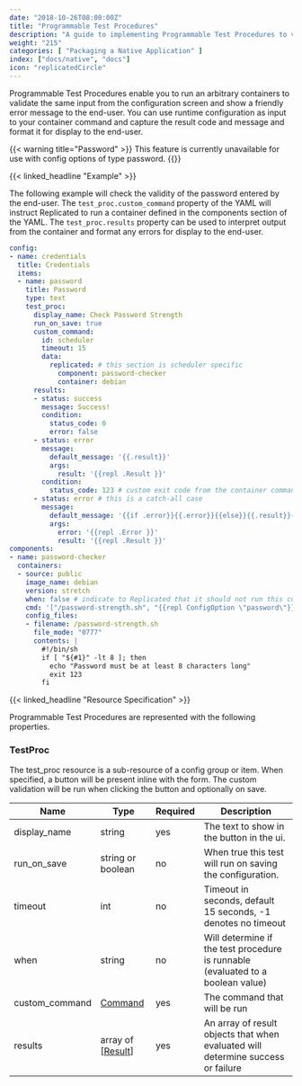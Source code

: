 ```yaml
---
date: "2018-10-26T08:00:00Z"
title: "Programmable Test Procedures"
description: "A guide to implementing Programmable Test Procedures to valiidate customer configuration."
weight: "215"
categories: [ "Packaging a Native Application" ]
index: ["docs/native", "docs"]
icon: "replicatedCircle"
---
```


Programmable Test Procedures enable you to run an arbitrary containers to validate the same input from the configuration screen and show a friendly error message to the end-user. You can use runtime configuration as input to your container command and capture the result code and message and format it for display to the end-user.

{{< warning title="Password" >}}
This feature is currently unavailable for use with config options of type password.
{{</warning>}}

{{< linked_headline "Example" >}}

The following example will check the validity of the password entered by the end-user. The `test_proc.custom_command` property of the YAML will instruct Replicated to run a container defined in the components section of the YAML.
The `test_proc.results` property can be used to interpret output from the container and format any errors for display to the end-user.

```yaml
config:
- name: credentials
  title: Credentials
  items:
  - name: password
    title: Password
    type: text
    test_proc:
      display_name: Check Password Strength
      run_on_save: true
      custom_command:
        id: scheduler
        timeout: 15
        data:
          replicated: # this section is scheduler specific
            component: password-checker
            container: debian
      results:
      - status: success
        message: Success!
        condition:
          status_code: 0
          error: false
      - status: error
        message:
          default_message: '{{.result}}'
          args:
            result: '{{repl .Result }}'
        condition:
          status_code: 123 # custom exit code from the container command
      - status: error # this is a catch-all case
        message:
          default_message: '{{if .error}}{{.error}}{{else}}{{.result}}{{end}}'
          args:
            error: '{{repl .Error }}'
            result: '{{repl .Result }}'
components:
- name: password-checker
  containers:
  - source: public
    image_name: debian
    version: stretch
    when: false # indicate to Replicated that it should not run this container as part of your startup sequence
    cmd: '["/password-strength.sh", "{{repl ConfigOption \"password\"}}"]'
    config_files:
    - filename: /password-strength.sh
      file_mode: "0777"
      contents: |
        #!/bin/sh
        if [ "${#1}" -lt 8 ]; then
          echo "Password must be at least 8 characters long"
          exit 123
        fi
```

{{< linked_headline "Resource Specification" >}}

Programmable Test Procedures are represented with the following properties.

### TestProc

The test_proc resource is a sub-resource of a config group or item. When specified, a button will be present inline with the form. The custom validation will be run when clicking the button and optionally on save.

| **Name** | **Type** | **Required** | **Description** |
|----------|----------|--------------|-----------------|
| display_name | string | yes | The text to show in the button in the ui. |
| run_on_save | string or boolean | no | When true this test will run on saving the configuration. |
| timeout | int | no | Timeout in seconds, default 15 seconds, -1 denotes no timeout |
| when | string | no | Will determine if the test procedure is runnable (evaluated to a boolean value) |
| custom_command | [Command](/docs/native/packaging-an-application/commands-reference/#command) | yes | The command that will be run |
| results | array of \[[Result](/docs/native/packaging-an-application/commands-reference/#result)\] | yes | An array of result objects that when evaluated will determine success or failure |
